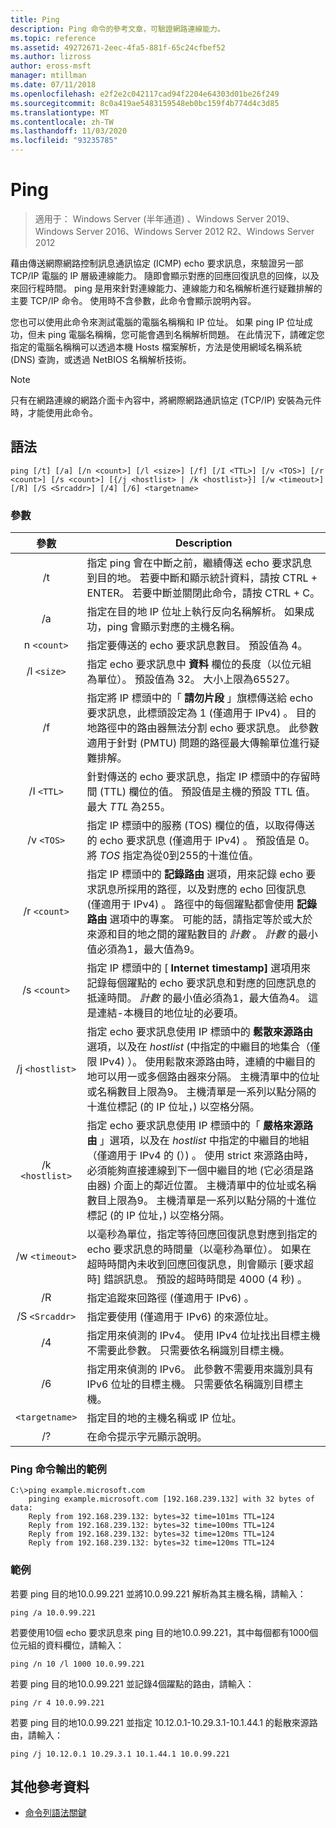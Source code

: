 ```yaml
---
title: Ping
description: Ping 命令的參考文章，可驗證網路連線能力。
ms.topic: reference
ms.assetid: 49272671-2eec-4fa5-881f-65c24cfbef52
ms.author: lizross
author: eross-msft
manager: mtillman
ms.date: 07/11/2018
ms.openlocfilehash: e2f2e2c042117cad94f2204e64303d01be26f249
ms.sourcegitcommit: 8c0a419ae5483159548eb0bc159f4b774d4c3d85
ms.translationtype: MT
ms.contentlocale: zh-TW
ms.lasthandoff: 11/03/2020
ms.locfileid: "93235785"
---
```

# <a name="ping"></a>Ping

> 適用于： Windows Server (半年通道) 、Windows Server 2019、Windows Server 2016、Windows Server 2012 R2、Windows Server 2012

藉由傳送網際網路控制訊息通訊協定 (ICMP) echo 要求訊息，來驗證另一部 TCP/IP 電腦的 IP 層級連線能力。 隨即會顯示對應的回應回復訊息的回條，以及來回行程時間。 ping 是用來針對連線能力、連線能力和名稱解析進行疑難排解的主要 TCP/IP 命令。 使用時不含參數，此命令會顯示說明內容。

您也可以使用此命令來測試電腦的電腦名稱稱和 IP 位址。 如果 ping IP 位址成功，但未 ping 電腦名稱稱，您可能會遇到名稱解析問題。 在此情況下，請確定您指定的電腦名稱稱可以透過本機 Hosts 檔案解析，方法是使用網域名稱系統 (DNS) 查詢，或透過 NetBIOS 名稱解析技術。

> [!NOTE]
> 只有在網路連線的網路介面卡內容中，將網際網路通訊協定 (TCP/IP) 安裝為元件時，才能使用此命令。

## <a name="syntax"></a>語法

```
ping [/t] [/a] [/n <count>] [/l <size>] [/f] [/I <TTL>] [/v <TOS>] [/r <count>] [/s <count>] [{/j <hostlist> | /k <hostlist>}] [/w <timeout>] [/R] [/S <Srcaddr>] [/4] [/6] <targetname>
```

### <a name="parameters"></a>參數

| 參數 | Description |
|:--:|---|
| /t | 指定 ping 會在中斷之前，繼續傳送 echo 要求訊息到目的地。 若要中斷和顯示統計資料，請按 CTRL + ENTER。 若要中斷並關閉此命令，請按 CTRL + C。 |
| /a | 指定在目的地 IP 位址上執行反向名稱解析。 如果成功，ping 會顯示對應的主機名稱。 |
| n `<count>` | 指定要傳送的 echo 要求訊息數目。 預設值為 4。 |
| /l `<size>` | 指定 echo 要求訊息中 **資料** 欄位的長度（以位元組為單位）。 預設值為 32。 大小上限為65527。 |
| /f | 指定將 IP 標頭中的「 **請勿片段** 」旗標傳送給 echo 要求訊息，此標頭設定為 1 (僅適用于 IPv4) 。 目的地路徑中的路由器無法分割 echo 要求訊息。 此參數適用于針對 (PMTU) 問題的路徑最大傳輸單位進行疑難排解。 |
| /I `<TTL>` | 針對傳送的 echo 要求訊息，指定 IP 標頭中的存留時間 (TTL) 欄位的值。 預設值是主機的預設 TTL 值。 最大 *TTL* 為255。 |
| /v `<TOS>` | 指定 IP 標頭中的服務 (TOS) 欄位的值，以取得傳送的 echo 要求訊息 (僅適用于 IPv4) 。 預設值是 0。 將 *TOS* 指定為從0到255的十進位值。 |
| /r `<count>` | 指定 IP 標頭中的 **記錄路由** 選項，用來記錄 echo 要求訊息所採用的路徑，以及對應的 echo 回復訊息 (僅適用于 IPv4) 。 路徑中的每個躍點都會使用 **記錄路由** 選項中的專案。 可能的話，請指定等於或大於來源和目的地之間的躍點數目的 *計數* 。 *計數* 的最小值必須為1，最大值為9。 |
| /s `<count>` | 指定 IP 標頭中的 [ **Internet timestamp]** 選項用來記錄每個躍點的 echo 要求訊息和對應的回應訊息的抵達時間。 *計數* 的最小值必須為1，最大值為4。 這是連結-本機目的地位址的必要項。 |
| /j `<hostlist>` | 指定 echo 要求訊息使用 IP 標頭中的 **鬆散來源路由** 選項，以及在 *hostlist* (中指定的中繼目的地集合（僅限 IPv4) ）。 使用鬆散來源路由時，連續的中繼目的地可以用一或多個路由器來分隔。 主機清單中的位址或名稱數目上限為9。 主機清單是一系列以點分隔的十進位標記 (的 IP 位址，) 以空格分隔。 |
| /k `<hostlist>` | 指定 echo 要求訊息使用 IP 標頭中的「 **嚴格來源路由** 」選項，以及在 *hostlist* 中指定的中繼目的地組（僅適用于 IPv4 的 (）) 。 使用 strict 來源路由時，必須能夠直接連線到下一個中繼目的地 (它必須是路由器) 介面上的鄰近位置。 主機清單中的位址或名稱數目上限為9。 主機清單是一系列以點分隔的十進位標記 (的 IP 位址，) 以空格分隔。 |
| /w `<timeout>` | 以毫秒為單位，指定等待回應回復訊息對應到指定的 echo 要求訊息的時間量（以毫秒為單位）。 如果在超時時間內未收到回應回復訊息，則會顯示 [要求超時] 錯誤訊息。 預設的超時時間是 4000 (4 秒) 。 |
| /R | 指定追蹤來回路徑 (僅適用于 IPv6) 。 |
| /S `<Srcaddr>` | 指定要使用 (僅適用于 IPv6) 的來源位址。 |
| /4 | 指定用來偵測的 IPv4。 使用 IPv4 位址找出目標主機不需要此參數。 只需要依名稱識別目標主機。 |
| /6 | 指定用來偵測的 IPv6。 此參數不需要用來識別具有 IPv6 位址的目標主機。 只需要依名稱識別目標主機。 |
| `<targetname>` | 指定目的地的主機名稱或 IP 位址。 |
| /? | 在命令提示字元顯示說明。 |

### <a name="example-of-the-ping-command-output"></a>Ping 命令輸出的範例

```
C:\>ping example.microsoft.com
    pinging example.microsoft.com [192.168.239.132] with 32 bytes of data:
    Reply from 192.168.239.132: bytes=32 time=101ms TTL=124
    Reply from 192.168.239.132: bytes=32 time=100ms TTL=124
    Reply from 192.168.239.132: bytes=32 time=120ms TTL=124
    Reply from 192.168.239.132: bytes=32 time=120ms TTL=124
```

### <a name="examples"></a>範例

若要 ping 目的地10.0.99.221 並將10.0.99.221 解析為其主機名稱，請輸入：

```
ping /a 10.0.99.221
```

若要使用10個 echo 要求訊息來 ping 目的地10.0.99.221，其中每個都有1000個位元組的資料欄位，請輸入：

```
ping /n 10 /l 1000 10.0.99.221
```

若要 ping 目的地10.0.99.221 並記錄4個躍點的路由，請輸入：

```
ping /r 4 10.0.99.221
```

若要 ping 目的地10.0.99.221 並指定 10.12.0.1-10.29.3.1-10.1.44.1 的鬆散來源路由，請輸入：

```
ping /j 10.12.0.1 10.29.3.1 10.1.44.1 10.0.99.221
```

## <a name="additional-references"></a>其他參考資料

- [命令列語法關鍵](command-line-syntax-key.md)
